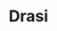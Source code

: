 ---
git: https://github.com/drasi-project
logohandle: drasiio
sort: drasi
title: Drasi
website: https://drasi.io/
---